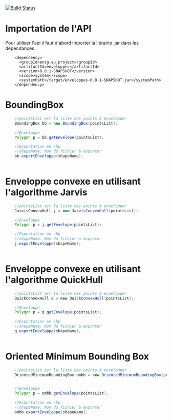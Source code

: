 [![Build Status](https://travis-ci.org/Aimanrk/ProjetJava_Envelopes.svg?branch=master)](https://travis-ci.org/Aimanrk/ProjetJava_Envelopes)

# Importation de l'API

Pour utiliser l'api il faut d'abord importer la librairie .jar dans les dépendances 

```
	<dependency>
	  <groupId>ensg.eu.project</groupId>
	  <artifactId>enveloppes</artifactId>
	  <version>0.0.1-SNAPSHOT</version>
  	  <scope>system</scope>
  	  <systemPath>/target/enveloppes-0.0.1-SNAPSHOT.jar</systemPath>
	</dependency>
```

# BoundingBox

```java
	//pointsList est la liste des points à envelopper
	BoundingBox bb = new BoundingBox(pointsList);

	//Enveloppe
	Polygon p = bb.getEnvelope(pointsList);

	//Exportation en shp 
	//shapeName: Nom du fichier à exporter
	bb.exportEnveloppe(shapeName);	
	
```

# Enveloppe convexe en utilisant l'algorithme Jarvis

```java
	//pointsList est la liste des points à envelopper
	JarvisConvexHull j = new JarvisConvexHull(pointsList);

	//Enveloppe
	Polygon p = j.getEnvelope(pointsList);

	//Exportation en shp 
	//shapeName: Nom du fichier à exporter
	j.exportEnveloppe(shapeName);	
	
```
# Enveloppe convexe en utilisant l'algorithme QuickHull

```java
	//pointsList est la liste des points à envelopper
	QuickConvexHull q = new QuickConvexHull(pointsList);

	//Enveloppe
	Polygon p = q.getEnvelope(pointsList);

	//Exportation en shp 
	//shapeName: Nom du fichier à exporter
	q.exportEnveloppe(shapeName);	
	
```
# Oriented Minimum Bounding Box

```java
	//pointsList est la liste des points à envelopper
	OrientedMinimumBoundingBox ombb = new OrientedMinimumBoundingBox(pointsList);


	//Enveloppe
	Polygon p = ombb.getEnvelope(pointsList);

	//Exportation en shp 
	//shapeName: Nom du fichier à exporter
	ombb.exportEnveloppe(shapeName);	
	
```

